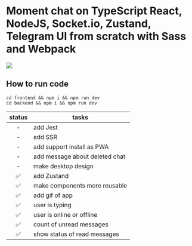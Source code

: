 # Moment chat on TypeScript React, NodeJS, Socket.io, Zustand, Telegram UI from scratch with Sass and Webpack
![](https://raw.githubusercontent.com/lobanov-andrey/moment-chat/main/preview.gif)

## How to run code

    cd frontend && npm i && npm run dev
    cd backend && npm i && npm run dev

| status | tasks                          |
| :----: | ------------------------------ |
|   -    | add Jest                       |
|   -    | add SSR                        |
|   -    | add support install as PWA     |
|   -    | add message about deleted chat |
|   -    | make desktop design            |
|   ✅   | add Zustand                    |
|   ✅   | make components more reusable  |
|   ✅   | add gif of app                 |
|   ✅   | user is typing                 |
|   ✅   | user is online or offline      |
|   ✅   | count of unread messages       |
|   ✅   | show status of read messages   |
